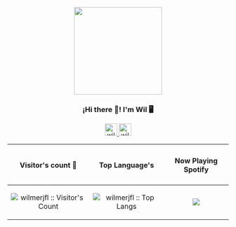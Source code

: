 <p align="center" width="300">
   <img align="center" width="200" src="https://user-images.githubusercontent.com/54821132/120913342-cfccb880-c66c-11eb-93dd-0eea7fad8f12.png" />
   <h3 align="center">¡Hi there 👋! I'm Wil 🖥️</h3>
</p>

<p align="center">
   <a href="https://www.linkedin.com/in/wilmerjfl">
    <img src="https://user-images.githubusercontent.com/54821132/129295074-333e74c5-25b8-427c-a20b-9aaf8233574d.png" width="28px" height="28px" alt="wilmerjfl"/>
   </a>
    <a href="https://goofy-meninsky-a0313a.netlify.app">
    <img src="https://user-images.githubusercontent.com/54821132/129295088-d8b1421a-2274-42a2-951c-3acc1d5807d6.png" width="28px" height="28px" alt="wilmerjfl"/>
   </a>
</p>
  

| <h4 align="center">Visitor's count :eyes:</h4>        | <h4 align="center">Top Language's</h4>           | <h4 align="center">Now Playing Spotify</h4>
| ------------- |:-------------:| ------------- |
| <p align="center"><img src="https://profile-counter.glitch.me/{wilmerjfl}/count.svg" alt="wilmerjfl :: Visitor's Count" /></p>     |  <img src="https://github-readme-stats.vercel.app/api/top-langs/?username=wilmerjfl&langs_count=5&theme=tokyonight&layout=compact" alt="wilmerjfl :: Top Langs"/> | <p align="center"><img src="https://now-playing-profile-met7grd0w-wilmerjfl.vercel.app/now-playing"/> </p>

<!--
**wilmerjfl/wilmerjfl** is a ✨ _special_ ✨ repository because its `README.md` (this file) appears on your GitHub profile.
-->
